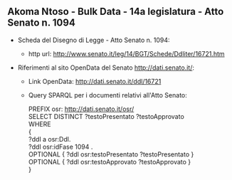 ## Akoma Ntoso - Bulk Data - 14a legislatura - Atto Senato n. 1094 ##

* Scheda del Disegno di Legge - Atto Senato n. 1094:
	* http url: http://www.senato.it/leg/14/BGT/Schede/Ddliter/16721.htm

* Riferimenti al sito OpenData del Senato http://dati.senato.it/:
	* Link OpenData: http://dati.senato.it/ddl/16721
	* Query SPARQL per i documenti relativi all'Atto Senato:

        PREFIX osr: <http://dati.senato.it/osr/>  
		SELECT DISTINCT ?testoPresentato ?testoApprovato  
		WHERE  
		{  
		    ?ddl a osr:Ddl.  
		    ?ddl osr:idFase 1094 .  
		    OPTIONAL { ?ddl osr:testoPresentato ?testoPresentato }  
		    OPTIONAL { ?ddl osr:testoApprovato ?testoApprovato }  
		}
		